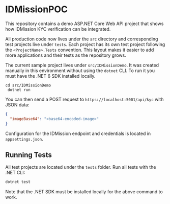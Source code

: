 # IDMissionPOC

This repository contains a demo ASP.NET Core Web API project that shows how IDMission KYC verification can be integrated.

All production code now lives under the `src` directory and corresponding test projects live under `tests`.  Each project has its own test project following the `<ProjectName>.Tests` convention.  This layout makes it easier to add more applications and their tests as the repository grows.

The current sample project lives under `src/IDMissionDemo`. It was created manually in this environment without using the `dotnet` CLI. To run it you must have the .NET 6 SDK installed locally.

```
cd src/IDMissionDemo
 dotnet run
```

You can then send a POST request to `https://localhost:5001/api/kyc` with JSON data:

```json
{
  "imageBase64": "<base64-encoded-image>"
}
```

Configuration for the IDMission endpoint and credentials is located in `appsettings.json`.

## Running Tests

All test projects are located under the `tests` folder. Run all tests with the .NET CLI:

```bash
dotnet test
```

Note that the .NET SDK must be installed locally for the above command to work.
